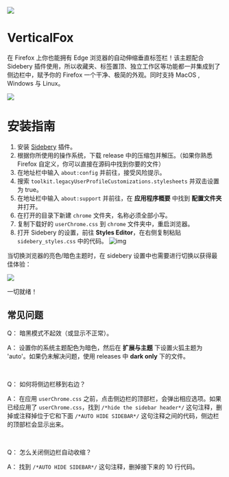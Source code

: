 ![](assets/header.png)

# VerticalFox

在 Firefox 上你也能拥有 Edge 浏览器的自动伸缩垂直标签栏！该主题配合 Sidebery 插件使用，所以收藏夹、标签置顶、独立工作区等功能都一并集成到了侧边栏中，赋予你的 Firefox 一个干净、极简的外观。同时支持 MacOS , Windows 与 Linux。

![](assets/gif1.gif)

# 安装指南

1. 安装 [Sidebery](https://addons.mozilla.org/en-US/firefox/addon/sidebery/) 插件。
2. 根据你所使用的操作系统，下载 release 中的压缩包并解压。（如果你熟悉 Firefox 自定义，你可以直接在源码中找到你要的文件）
3. 在地址栏中输入 `about:config` 并前往，接受风险提示。
4. 搜索 `toolkit.legacyUserProfileCustomizations.stylesheets` 并双击设置为 true。
5. 在地址栏中输入 `about:support` 并前往，在 **应用程序概要** 中找到 **配置文件夹** 并打开。
6. 在打开的目录下新建 `chrome` 文件夹，名称必须全部小写。
7. 复制下载好的 `userChrome.css` 到 `chrome` 文件夹中，重启浏览器。
8. 打开 Sidebery 的设置，前往 **Styles Editor**，在右侧复制粘贴 `sidebery_styles.css` 中的代码。
   ![img](assets/img1.png)

当切换浏览器的亮色/暗色主题时，在 sidebery 设置中也需要进行切换以获得最佳体验：

![](/assets/img2.png)

一切就绪！

## 常见问题

Q： 暗黑模式不起效（或显示不正常）。

A： 设置你的系统主题配色为暗色，然后在 **扩展与主题** 下设置火狐主题为 'auto'。如果仍未解决问题，使用 releases 中 **dark only** 下的文件。

<br/>

Q： 如何将侧边栏移到右边？

A： 在应用 `userChrome.css` 之前，点击侧边栏的顶部栏，会弹出相应选项。如果已经应用了 `userChrome.css`，找到 `/*hide the sidebar header*/` 这句注释，删掉或注释掉位于它和下面 `/*AUTO HIDE SIDEBAR*/` 这句注释之间的代码，侧边栏的顶部栏会显示出来。

<br/>

Q： 怎么关闭侧边栏自动收缩？

A： 找到 `/*AUTO HIDE SIDEBAR*/` 这句注释，删掉接下来的 10 行代码。

